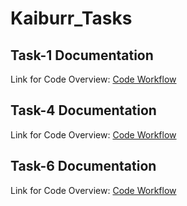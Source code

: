 # Kaiburr_Tasks

## Task-1 Documentation

Link for Code Overview:
[Code Workflow](https://docs.google.com/document/d/1B-y70O6zL0SXoGWCccC_Uxs_BPJCv8lXZKKC5TXnfv8/edit?usp=sharing)

## Task-4 Documentation

Link for Code Overview:
[Code Workflow](https://docs.google.com/document/d/1QWaCKavJukrBF0IqLE4d5cGNCYsxXgHbywLHuL37cls/edit?usp=sharing)

## Task-6 Documentation

Link for Code Overview:
[Code Workflow](https://docs.google.com/document/d/1bQKdzdh87oyx6EVbjwjoHDiSTjTGXPlvKj1a1WP4sVI/edit?usp=sharing)

